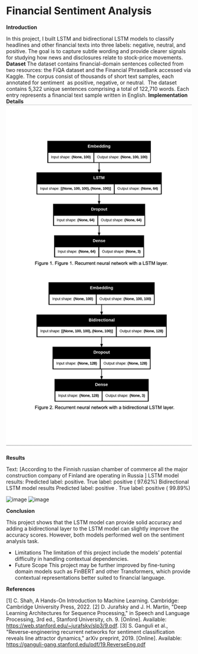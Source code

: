 # Financial Sentiment Analysis
**Introduction**

In this project, I built LSTM and bidirectional LSTM models to classify headlines and other financial texts into three labels: negative, neutral, and positive. The goal is to capture subtle wording and provide clearer signals for studying how news and disclosures relate to stock-price movements.
**Dataset**
The dataset contains financial-domain sentences collected from two resources: the FiQA dataset and the Financial PhraseBank accessed via Kaggle. The corpus consist of thousands of short text samples, each annotated for sentiment  as positive, negative, or neutral. 
The dataset contains 5,322 unique sentences comprising a total of 122,710 words. Each entry represents a financial text sample written in English.
**Implementation Details**
![alt text](<Model architecture/ModelArchitecture.jpg>)

**Results**

Text: [According to the Finnish russian chamber of commerce all the major construction company of Finland are operating in Russia ] 
LSTM model  results:
Predicted label: positive. True label: positive ( 97.62%)
Bidirectional LSTM model results
 Predicted label: positive . True label: positive ( 99.89%)

<img width="592" height="325" alt="image" src="https://github.com/user-attachments/assets/9afc8eac-33e0-4649-bfeb-6c3bbafa1643" />
<img width="533" height="427" alt="image" src="https://github.com/user-attachments/assets/124c3cfe-74ba-4a82-b5c4-5a6b37166873" />

**Conclusion**

This project shows that the LSTM model can provide solid accuracy and adding a bidirectional layer to the LSTM model can slightly improve the accuracy scores. However, both models performed well on the sentiment analysis task.
- Limitations 
The limitation of this project include the models’ potential difficulty in handling contextual dependencies.
- Future Scope
This project may be further improved by fine-tuning domain models such as FinBERT and other Transformers, which provide contextual representations better suited to financial language. 

**References**

[1] C. Shah, A Hands-On Introduction to Machine Learning. Cambridge: Cambridge University Press, 2022.
[2] D. Jurafsky and J. H. Martin, "Deep Learning Architectures for Sequence Processing," in Speech and Language Processing, 3rd ed., Stanford University, ch. 9. [Online]. Available: https://web.stanford.edu/~jurafsky/slp3/9.pdf.
[3] S. Ganguli et al., "Reverse-engineering recurrent networks for sentiment classification reveals line attractor dynamics," arXiv preprint, 2019. [Online]. Available: https://ganguli-gang.stanford.edu/pdf/19.ReverseEng.pdf

